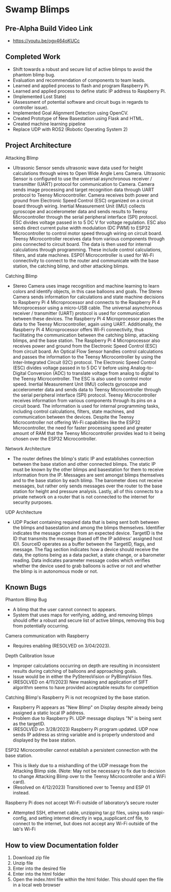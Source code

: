 # Swamp Blimps

## Pre-Alpha Build Video Link
- https://youtu.be/ogv464oKUCc

## Completed Work
- Shift towards a robust and secure list of active blimps to avoid the phantom blimp bug.
- Evaluation and recommendation of components to team leads.
- Learned and applied process to flash and program Raspberry Pi.
- Learned and applied process to define static IP address to Raspberry Pi.
- (Implemented Lost State)
- (Assessment of potential software and circuit bugs in regards to controller issue).
- Implemented Goal Alignment Detection using OpenCV.
- Created Prototype of New Basestation using Flask and HTML.
- Created machine learning pipeline
- Replace UDP with ROS2 (Robotic Operating System 2)

## Project Architecture
Attacking Blimp
- Ultrasonic Sensor sends ultrasonic wave data used for height calculations through wires to Open Wide Angle Lens Camera. Ultrasonic Sensor is configured to use the universal asynchronous receiver / transmitter (UART) protocol for communication to Camera. Camera sends image processing and target recognition data through UART protocol to Teensy Microcontroller. Camera receives both power and ground from Electronic Speed Control (ESC) organized on a circuit board through wiring. Inertial Measurement Unit (IMU) collects gyroscope and accelerometer data and sends results to Teensy Microcontroller through the serial peripheral interface (SPI) protocol. ESC divides voltage passed in to 5 DC V for voltage regulation. ESC also sends direct current pulse width modulation (DC PWM) to ESP32 Microcontroller to control motor speed through wiring on circuit board. Teensy Microcontroller receives data from various components through pins connected to circuit board. The data is then used for internal calculations through programming. These include control calculations, filters, and state machines. ESP01 Microcontroller is used for Wi-Fi connectivity to connect to the router and communicate with the base station, the catching blimp, and other attacking blimps.

Catching Blimp
- Stereo Camera uses image recognition and machine learning to learn colors and identify objects, in this case balloons and goals. The Stereo Camera sends information for calculations and state machine decisions to Raspberry Pi 4 Microprocessor and connects to the Raspberry Pi 4 Microprocessor using a micro-USB cable. The universal asynchronous receiver / transmitter (UART) protocol is used for communication between these devices. The Raspberry Pi 4 Microprocessor passes the data to the Teensy Microcontroller, again using UART. Additionally, the Raspberry Pi 4 Microprocessor offers Wi-Fi connectivity, thus facilitating the communication between the catching blimp, attacking blimps, and the base station. The Raspberry Pi 4 Microprocessor also receives power and ground from the Electronic Speed Control (ESC) from circuit board. An Optical Flow Sensor handles control calculations and passes the information to the Teensy Microcontroller by using the Inter-Integrated Circuit (I2C) protocol. The Electronic Speed Control (ESC) divides voltage passed in to 5 DC V before using Analog-to-Digital Conversion (ADC) to translate voltage from analog to digital to the Teensy Microcontroller. The ESC is also used to control motor speed. Inertial Measurement Unit (IMU) collects gyroscope and accelerometer data and sends data to Teensy Microcontroller through the serial peripheral interface (SPI) protocol. Teensy Microcontroller receives information from various components through its pins on a circuit board. The information is used for internal programming tasks, including control calculations, filters, state machines, and communication between the devices. Despite the Teensy Microcontroller not offering Wi-Fi capabilities like the ESP32 Microcontroller, the need for faster processing speed and greater amount of RAM that the Teensy Microcontroller provides lead to it being chosen over the ESP32 Microcontroller. 

Network Architecture
-  The router defines the blimp's static IP and establishes connection between the base station and other connected blimps. The static IP must be known by the other blimps and basestation for them to receive information from the IP. Messages are sent amongst blimps themselves and to the base station by each blimp. The barometer does not receive messages, but rather only sends messages over the router to the base station for height and pressure analysis. Lastly, all of this connects to a private network on a router that is not connected to the internet for security purposes. 

UDP Architecture
- UDP Packet containing required data that is being sent both between the blimps and basestation and among the blimps themselves. Identifier indicates the message comes from an expected device. TargetID is the ID that transmits the message (based off the IP address’ assigned host ID). SourceID operates as a buffer between the TargetID, flags, and message. The flag section indicates how a device should receive the data, the options being as a data packet, a state change, or a barometer reading. Data indicates parameter message codes which verifies whether the device used to grab balloons is active or not and whether the blimp is in autonomous mode or not. 

## Known Bugs
Phantom Blimp Bug
- A blimp that the user cannot connect to appears.
- System that uses maps for verifying, adding, and removing blimps should offer a robust and secure list of active blimps, removing this bug from potentially occurring.

Camera communication with Raspberry
- Requires enabling (RESOLVED on 3/04/2023).

Depth Calibration Issue
- Improper calculations occurring on depth are resulting in inconsistent results during catching of balloons and approaching goals.
- Issue would be in either the PyStereoVision or PyBlimpVision files.
- (RESOLVED on 4/11/2023) New masking and application of SIFT algorithm seems to have provided acceptable results for competition

Catching Blimp's Raspberry Pi is not recognized by the base station. 
- Raspberry Pi appears as "New Blimp" on Display despite already being assigned a static local IP address.
- Problem due to Raspberry Pi. UDP message displays "N" is being sent as the targetID. 
- (RESOLVED on 3/28/2023) Raspberry Pi program updated. UDP now sends IP address as string variable and is properly understood and displayed by the base station.

ESP32 Microcontroller cannot establish a persistent connection with the base station.
- This is likely due to a mishandling of the UDP message from the Attacking Blimp side. (Note: May not be necessary to fix due to decision to change Attacking Blimp over to the Teensy Microcontroller and a WiFi card).
- (Resolved on 4/12/2023) Transitioned over to Teensy and ESP 01 instead.

Raspberry Pi does not accept Wi-Fi outside of laboratory’s secure router
- Attempted SSH, ethernet cable, unzipping tar.gz files, using sudo raspi-config, and setting internet directly in wpa_supplicant.cnf file, to connect to the internet, but does not accept any Wi-Fi outside of the lab's Wi-Fi

## How to view Documentation folder
1. Download zip file
2. Unzip file
3. Enter into the desired file
4. Enter into the html folder
5. Open the index.html file within the html folder. This should open the file in a local web browser
